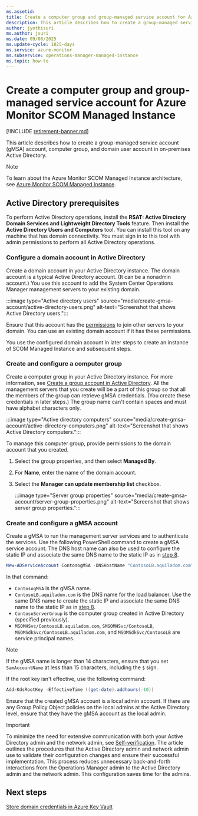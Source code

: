 ```yaml
---
ms.assetid: 
title: Create a computer group and group-managed service account for Azure Monitor SCOM Managed Instance
description: This article describes how to create a group-managed service account, computer group, and domain user account in on-premises Active Directory.
author: jyothisuri
ms.author: jsuri
ms.date: 09/08/2025
ms.update-cycle: 1825-days
ms.service: azure-monitor
ms.subservice: operations-manager-managed-instance
ms.topic: how-to
---
```


# Create a computer group and group-managed service account for Azure Monitor SCOM Managed Instance

[!INCLUDE [retirement-banner.md](includes/retirement-banner.md)]

This article describes how to create a group-managed service account (gMSA) account, computer group, and domain user account in on-premises Active Directory.

> [!NOTE]
> To learn about the Azure Monitor SCOM Managed Instance architecture, see [Azure Monitor SCOM Managed Instance](overview.md).

## Active Directory prerequisites

To perform Active Directory operations, install the **RSAT: Active Directory Domain Services and Lightweight Directory Tools** feature. Then install the **Active Directory Users and Computers** tool. You can install this tool on any machine that has domain connectivity. You must sign in to this tool with admin permissions to perform all Active Directory operations.

### Configure a domain account in Active Directory

Create a domain account in your Active Directory instance. The domain account is a typical Active Directory account. (It can be a nonadmin account.) You use this account to add the System Center Operations Manager management servers to your existing domain.

:::image type="Active directory users" source="media/create-gmsa-account/active-directory-users.png" alt-text="Screenshot that shows Active Directory users.":::

Ensure that this account has the [permissions](/windows/security/threat-protection/security-policy-settings/add-workstations-to-domain) to join other servers to your domain. You can use an existing domain account if it has these permissions.

You use the configured domain account in later steps to create an instance of SCOM Managed Instance and subsequent steps.

### Create and configure a computer group

Create a computer group in your Active Directory instance. For more information, see [Create a group account in Active Directory](/windows/security/threat-protection/windows-firewall/create-a-group-account-in-active-directory). All the management servers that you create will be a part of this group so that all the members of the group can retrieve gMSA credentials. (You create these credentials in later steps.) The group name can't contain spaces and must have alphabet characters only.

:::image type="Active directory computers" source="media/create-gmsa-account/active-directory-computers.png" alt-text="Screenshot that shows Active Directory computers.":::

To manage this computer group, provide permissions to the domain account that you created.

1. Select the group properties, and then select **Managed By**.
1. For **Name**, enter the name of the domain account.
1. Select the **Manager can update membership list** checkbox.

     :::image type="Server group properties" source="media/create-gmsa-account/server-group-properties.png" alt-text="Screenshot that shows server group properties.":::

### Create and configure a gMSA account

Create a gMSA to run the management server services and to authenticate the services. Use the following PowerShell command to create a gMSA service account. The DNS host name can also be used to configure the static IP and associate the same DNS name to the static IP as in [step 8](create-static-ip.md).

```powershell
New-ADServiceAccount ContosogMSA -DNSHostName "ContosoLB.aquiladom.com" -PrincipalsAllowedToRetrieveManagedPassword "ContosoServerGroup" -KerberosEncryptionType AES128, AES256 -ServicePrincipalNames MSOMHSvc/ContosoLB.aquiladom.com, MSOMHSvc/ContosoLB, MSOMSdkSvc/ContosoLB.aquiladom.com, MSOMSdkSvc/ContosoLB 
```

In that command:

- `ContosogMSA` is the gMSA name.
- `ContosoLB.aquiladom.com` is the DNS name for the load balancer. Use the same DNS name to create the static IP and associate the same DNS name to the static IP as in [step 8](create-static-ip.md).
- `ContosoServerGroup` is the computer group created in Active Directory (specified previously).
- `MSOMHSvc/ContosoLB.aquiladom.com`, `SMSOMHSvc/ContosoLB`, `MSOMSdkSvc/ContosoLB.aquiladom.com`, and `MSOMSdkSvc/ContosoLB` are service principal names.

> [!NOTE]
> If the gMSA name is longer than 14 characters, ensure that you set `SamAccountName` at less than 15 characters, including the `$` sign.

If the root key isn't effective, use the following command:

```powershell
Add-KdsRootKey -EffectiveTime ((get-date).addhours(-10)) 
```

Ensure that the created gMSA account is a local admin account. If there are any Group Policy Object policies on the local admins at the Active Directory level, ensure that they have the gMSA account as the local admin.

> [!IMPORTANT]
> To minimize the need for extensive communication with both your Active Directory admin and the network admin, see [Self-verification](self-verification-steps.md). The article outlines the procedures that the Active Directory admin and network admin use to validate their configuration changes and ensure their successful implementation. This process reduces unnecessary back-and-forth interactions from the Operations Manager admin to the Active Directory admin and the network admin. This configuration saves time for the admins.

## Next steps

[Store domain credentials in Azure Key Vault](store-domain-credentials-key-vault.md)